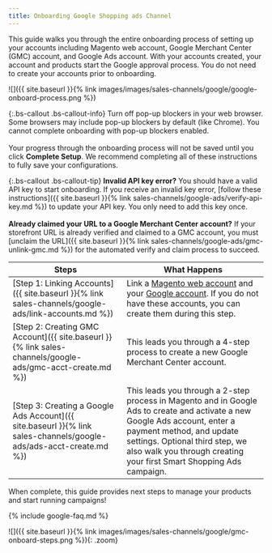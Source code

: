 ```yaml
---
title: Onboarding Google Shopping ads Channel
---
```




This guide walks you through the entire onboarding process of setting up your accounts including Magento web account, Google Merchant Center (GMC) account, and Google Ads account. With your accounts created, your account and products start the Google approval process. You do not need to create your accounts prior to onboarding.

![]({{ site.baseurl }}{% link images/images/sales-channels/google/google-onboard-process.png %})

{:.bs-callout .bs-callout-info}
Turn off pop-up blockers in your web browser. Some browsers may include pop-up blockers by default (like Chrome). You cannot complete onboarding with pop-up blockers enabled.<br/><br/>Your progress through the onboarding process will not be saved until you click **Complete Setup**. We recommend completing all of these instructions to fully save your configurations.

{:.bs-callout .bs-callout-tip}
**Invalid API key error?** You should have a valid API key to start onboarding. If you receive an invalid key error, [follow these instructions]({{ site.baseurl }}{% link sales-channels/google-ads/verify-api-key.md %}) to update your API key. You only need to add this key once.<br/><br/>**Already claimed your URL to a Google Merchant Center account?** If your storefront URL is already verified and claimed to a GMC account, you must [unclaim the URL]({{ site.baseurl }}{% link sales-channels/google-ads/gmc-unlink-gmc.md %}) for the automated verify and claim process to succeed.

|Steps|What Happens|
|--|--|
|[Step 1: Linking Accounts]({{ site.baseurl }}{% link sales-channels/google-ads/link-accounts.md %})|Link a [Magento web account](https://account.magento.com/customer/account/login) and your [Google account](https://account.google.com/). If you do not have these accounts, you can create them during this step.|
|[Step 2: Creating GMC Account]({{ site.baseurl }}{% link sales-channels/google-ads/gmc-acct-create.md %})|This leads you through a 4-step process to create a new Google Merchant Center account.|
|[Step 3: Creating a Google Ads Account]({{ site.baseurl }}{% link sales-channels/google-ads/ads-acct-create.md %})|This leads you through a 2-step process in Magento and in Google Ads to create and activate a new Google Ads account, enter a payment method, and update settings. Optional third step, we also walk you through creating your first Smart Shopping Ads campaign.|

When complete, this guide provides next steps to manage your products and start running campaigns!

{% include google-faq.md %}

![]({{ site.baseurl }}{% link images/images/sales-channels/google/gmc-onboard-steps.png %}){: .zoom}
